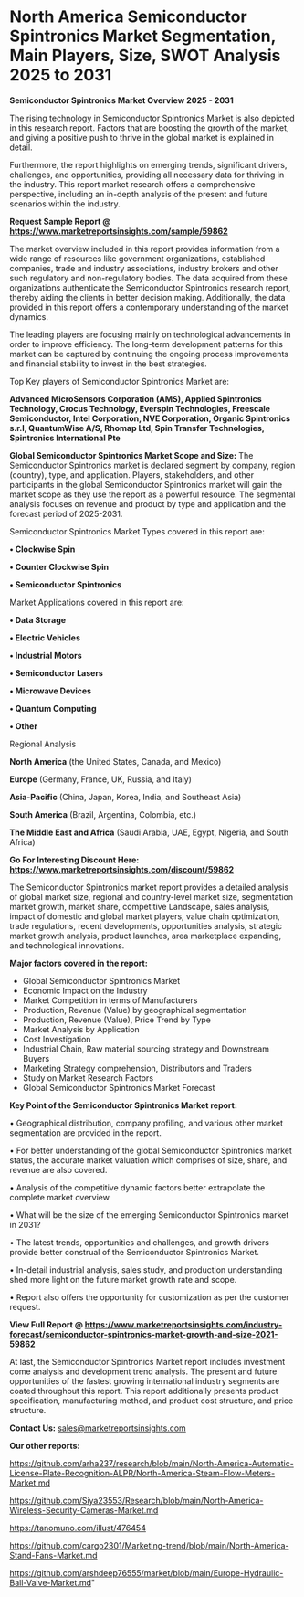 # North America Semiconductor Spintronics Market Segmentation, Main Players, Size, SWOT Analysis 2025 to 2031

<Strong> Semiconductor Spintronics Market Overview 2025 - 2031</strong>

The rising technology in Semiconductor Spintronics Market is also depicted in this research report. Factors that are boosting the growth of the market, and giving a positive push to thrive in the global market is explained in detail.

Furthermore, the report highlights on emerging trends, significant drivers, challenges, and opportunities, providing all necessary data for thriving in the industry. This report market research offers a comprehensive perspective, including an in-depth analysis of the present and future scenarios within the industry.

<strong>Request Sample Report @ <a href=https://www.marketreportsinsights.com/sample/59862>https://www.marketreportsinsights.com/sample/59862</a></strong>

The market overview included in this report provides information from a wide range of resources like government organizations, established companies, trade and industry associations, industry brokers and other such regulatory and non-regulatory bodies. The data acquired from these organizations authenticate the Semiconductor Spintronics research report, thereby aiding the clients in better decision making. Additionally, the data provided in this report offers a contemporary understanding of the market dynamics.

The leading players are focusing mainly on technological advancements in order to improve efficiency. The long-term development patterns for this market can be captured by continuing the ongoing process improvements and financial stability to invest in the best strategies.

Top Key players of Semiconductor Spintronics Market are:

<strong>Advanced MicroSensors Corporation (AMS), Applied Spintronics Technology, Crocus Technology, Everspin Technologies, Freescale Semiconductor, Intel Corporation, NVE Corporation, Organic Spintronics s.r.l, QuantumWise A/S, Rhomap Ltd, Spin Transfer Technologies, Spintronics International Pte</strong>

<strong><b>Global Semiconductor Spintronics Market Scope and Size:</b></strong>
The Semiconductor Spintronics market is declared segment by company, region (country), type, and application. Players, stakeholders, and other participants in the global Semiconductor Spintronics market will gain the market scope as they use the report as a powerful resource. The segmental analysis focuses on revenue and product by type and application and the forecast period of 2025-2031.

Semiconductor Spintronics Market Types covered in this report are:

<strong>• Clockwise Spin

• Counter Clockwise Spin

• Semiconductor Spintronics</strong>

Market Applications covered in this report are:

<strong>• Data Storage

• Electric Vehicles

• Industrial Motors

• Semiconductor Lasers

• Microwave Devices

• Quantum Computing

• Other</strong> 

Regional Analysis

<strong>North America</strong> (the United States, Canada, and Mexico)

<strong>Europe</strong> (Germany, France, UK, Russia, and Italy)

<strong>Asia-Pacific</strong> (China, Japan, Korea, India, and Southeast Asia)

<strong>South America</strong> (Brazil, Argentina, Colombia, etc.)

<strong>The Middle East and Africa</strong> (Saudi Arabia, UAE, Egypt, Nigeria, and South Africa)

<strong>Go For Interesting Discount Here: <a href=https://www.marketreportsinsights.com/discount/59862>https://www.marketreportsinsights.com/discount/59862</a></strong>

The Semiconductor Spintronics market report provides a detailed analysis of global market size, regional and country-level market size, segmentation market growth, market share, competitive Landscape, sales analysis, impact of domestic and global market players, value chain optimization, trade regulations, recent developments, opportunities analysis, strategic market growth analysis, product launches, area marketplace expanding, and technological innovations.

<strong><b>Major factors covered in the report:</b></strong>
<ul>
  <li>Global Semiconductor Spintronics Market </li>
  <li>Economic Impact on the Industry</li>
  <li>Market Competition in terms of Manufacturers</li>
  <li>Production, Revenue (Value) by geographical segmentation</li>
  <li>Production, Revenue (Value), Price Trend by Type</li>
  <li>Market Analysis by Application</li>
  <li>Cost Investigation</li>
  <li>Industrial Chain, Raw material sourcing strategy and Downstream Buyers</li>
  <li>Marketing Strategy comprehension, Distributors and Traders</li>
  <li>Study on Market Research Factors</li>
  <li>Global Semiconductor Spintronics Market Forecast</li>
</ul>

<strong><b>Key Point of the Semiconductor Spintronics Market report:</b></strong>

• Geographical distribution, company profiling, and various other market segmentation are provided in the report.

• For better understanding of the global Semiconductor Spintronics market status, the accurate market valuation which comprises of size, share, and revenue are also covered.

• Analysis of the competitive dynamic factors better extrapolate the complete market overview

• What will be the size of the emerging Semiconductor Spintronics market in 2031?

• The latest trends, opportunities and challenges, and growth drivers provide better construal of the Semiconductor Spintronics Market.

• In-detail industrial analysis, sales study, and production understanding shed more light on the future market growth rate and scope.

• Report also offers the opportunity for customization as per the customer request.

<strong><b>View Full Report @ <a href=https://www.marketreportsinsights.com/industry-forecast/semiconductor-spintronics-market-growth-and-size-2021-59862>https://www.marketreportsinsights.com/industry-forecast/semiconductor-spintronics-market-growth-and-size-2021-59862</a></b></strong>


At last, the Semiconductor Spintronics Market report includes investment come analysis and development trend analysis. The present and future opportunities of the fastest growing international industry segments are coated throughout this report. This report additionally presents product specification, manufacturing method, and product cost structure, and price structure.

<strong>Contact Us:</strong>
sales@marketreportsinsights.com

<strong>Our other reports:</strong>

<a href=https://github.com/arha237/research/blob/main/North-America-Automatic-License-Plate-Recognition-ALPR/North-America-Steam-Flow-Meters-Market.md>https://github.com/arha237/research/blob/main/North-America-Automatic-License-Plate-Recognition-ALPR/North-America-Steam-Flow-Meters-Market.md</a>

<a href=https://github.com/Siya23553/Research/blob/main/North-America-Wireless-Security-Cameras-Market.md>https://github.com/Siya23553/Research/blob/main/North-America-Wireless-Security-Cameras-Market.md</a>

<a href=https://tanomuno.com/illust/476454>https://tanomuno.com/illust/476454</a>

<a href=https://github.com/cargo2301/Marketing-trend/blob/main/North-America-Stand-Fans-Market.md>https://github.com/cargo2301/Marketing-trend/blob/main/North-America-Stand-Fans-Market.md</a>

<a href=https://github.com/arshdeep76555/market/blob/main/Europe-Hydraulic-Ball-Valve-Market.md>https://github.com/arshdeep76555/market/blob/main/Europe-Hydraulic-Ball-Valve-Market.md</a>"
